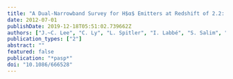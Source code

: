 ```yaml
---
title: "A Dual-Narrowband Survey for H$α$ Emitters at Redshift of 2.2: Demonstration of the Technique and Constraints on the H$α$ Luminosity Function"
date: 2012-07-01
publishDate: 2019-12-18T05:51:02.739662Z
authors: ["J.~C. Lee", "C. Ly", "L. Spitler", "I. Labbé", "S. Salim", "S.~E. Persson", "M. Ouchi", "D.~A. Dale", "A. Monson", "D. Murphy"]
publication_types: ["2"]
abstract: ""
featured: false
publication: "*pasp*"
doi: "10.1086/666528"
---
```


